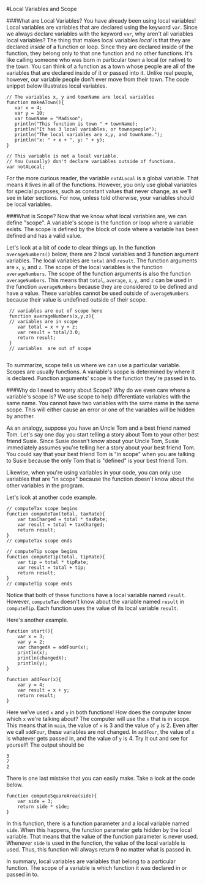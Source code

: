 #Local Variables and Scope



###What are Local Variables?
 You have already been using local variables! Local variables are variables that are declared using the keyword ```var```. Since we always declare variables with the keyword ```var```, why aren't all variables local variables? The thing that makes local variables *local* is that they are declared *inside* of a function or loop.  Since they are declared inside of the function, they belong only to that one function and no other functions.  It's like calling someone who was born in  particular town a local (or native) to the town.  You can think of a function as a town whose people are all of the variables that are declared inside of it or passed into it.  Unlike real people, however, our variable people don't ever move from their town. The code snippet below illustrates local variables.
 
 ```
 // The variables x, y and townName are local variables
 function makeATown(){
    var x = 4;
    var y = 10;
    var townName = "Madison";
    println("This function is town " + townName);
    println("It has 3 local variables, or townspeople");
    println("The local variables are x,y, and townName.");
    println("x: " + x + ", y: " + y);
 }
 
 // This variable is not a local variable.  
 // You (usually) don't declare variables outside of functions.
 var notALocal;
 ```
 
 For the more curious reader, the variable ```notALocal``` is a global variable.   That means it lives in all of the functions.  However, you only use global variables for special purposes, such as constant values that never change, as we'll see in later sections.   For now, unless told otherwise, your variables should be local variables.
 

###What is Scope?
Now that we know what local variables are, we can define "scope".  A variable's scope is the function or loop where a variable exists.  The scope is defined by the block of code where a variable has been defined and has a valid value.  

Let's look at a bit of code to clear things up.  In the function ```averageNumbers()``` below,  there are 2 local variables and 3 function argument variables.  The local variables are ```total``` and ```result```.  The function arguments are ```x```, ```y```, and ```z```.  The scope of the local variables is the function ```averageNumbers```.  The scope of the function arguments is also the function ```averageNumbers```.  This means that ```total```, ```average```, ```x```, ```y```, and ```z``` can be used in the function ```averageNumbers``` because they are considered to be defined and have a value.  These variables cannot be used outside of ```averageNumbers``` because their value is undefined outside of their scope. 


```
 // variables are out of scope here
 function averageNumbers(x,y,z){
 // variables are in scope
    var total = x + y + z;
    var result = total/3.0;
    return result;
 }
 // variables  are out of scope
 
 ```
To summarize, scope tells us where we can use a particular variable.  Scopes are usually functions.  A variable's scope is determined by where it is declared.  Function arguments' scope is the function they're passed in to.

###Why do I need to worry about Scope?
Why do we even care where  a variable's scope is?  We use scope to help differentiate variables with the same name.  You cannot have two variables with the same name in the same scope.  This will either cause an error or one of the variables will be hidden by another.  

As an analogy, suppose you have an Uncle Tom and a best friend named Tom. Let's say one day you start telling a story about Tom to your other best friend Susie.  Since Susie doesn't know about your Uncle Tom, Susie immediately assumes you're telling her a story about your best friend Tom.  You could say that your best friend Tom is "in scope" when you are talking to Susie because the only Tom that is "defined" is your best friend Tom.  

Likewise, when you're using variables in your code, you can only use variables that are "in scope" because the function doesn't know about the other variables in the program.

Let's look at another code example.
```
// computeTax scope begins
function computeTax(total, taxRate){
    var taxCharged = total * taxRate;
    var result = total + taxCharged; 
    return result;
}
// computeTax scope ends

// computeTip scope begins
function computeTip(total, tipRate){
    var tip = total * tipRate;
    var result = total + tip; 
    return result;
}
// computeTip scope ends
```
Notice that both of these functions have a local variable named ```result```.  However, ```computeTax``` doesn't know about  the variable named ```result``` in ```computeTip```.  Each function uses the value of its local variable ```result```.  

Here's another example.

```
function start(){
    var x = 3;
    var y = 2;
    var changedX = addFour(x);
    println(x);
    println(changedX);
    println(y);
}

function addFour(x){
    var y = 4;
    var result = x + y;
    return result;
}
```

Here we've used ```x``` and ```y``` in both functions!  How does the computer know which ```x``` we're talking about?  The computer will use the ```x``` that is in scope.  This means that in ```main```, the value of ```x``` is 3 and the value of ```y``` is 2.  Even after we call ```addFour```, these variables are not changed.  In ```addFour```, the value of ```x``` is whatever gets passed in, and the value of ```y``` is 4.  Try it out and see for yourself! The output should be 
```
3
7
2
```

There is one last mistake that you can easily make.  Take a look at the code below.

```
function computeSquareArea(side){
    var side = 3;
    return side * side;
}
```

In this function, there is a function parameter and a local variable named ```side```.  When this happens, the function parameter gets hidden by the local variable.  That means that the value of the function parameter is never used.  Whenever ```side``` is used in the function, the value of the local variable is used.  Thus, this function will always return 9 no matter what is passed in.

In summary, local variables are variables that belong to a particular function.  The scope of a variable is which function it was declared in or passed in to.

<!--
### Test Your Understanding
---

<p> For each question below, the question is embedded inside of the code.  The code is the same for all of the questions.  Choose all of the answers that apply.</p>
<p><pre> ``` // This program calculates how many people
// can fit on an elevator with a given weight
// limit and a given size 
function start(){ 
    var maxPounds = 800;
    var areaOfElevator = 30; // elevator has an area of 30 ft squared
    var numPeople = fillElevator(maxPounds, areaOfElevator);
    ///////// WHICH VARIABLES ARE IN SCOPE HERE? ////////////////////
    println("The elevator can fit " + numPeople + " people.");
    }
    // This function determines how many people can fit on an elevator
    // Assume a person weighs 200 pounds and takes up 4 square feet of space
function fillElevator(poundLimit, areaLimit){
    var people = 0; // number of people so far
    var pounds = 0; // collective weight of people
    var space = 0; // amount of space people take up
    while((pounds + 200) < poundLimit && (space + 4) < areaLimit){
        people ++;
        pounds = pounds + 200;
        space = space + 4;
    }
    return people;
} ```</pre>
</p>
- [x] maxPounds
- [ ] people
- [x] areaOfElevator
- [x] numPeople

> Right! All variables with the start() function as their scope are in scope here.

> This is not correct.  The variable ```people``` is in scope in the function ```fillElevator```

> Right! All variables with the start() function as their scope are in scope here.

> Right! All variables with the start() function as their scope are in scope here.

<p><pre> // This program calculates how many people
// can fit on an elevator with a given weight
// limit and a given size 
function start(){ 
    var maxPounds = 800;
    var areaOfElevator = 30; // elevator has an area of 30 ft squared
    var numPeople = fillElevator(maxPounds, areaOfElevator);
    println("The elevator can fit " + numPeople + " people.");
    }
    ///////// WHICH VARIABLES ARE IN SCOPE HERE? /////////////////
    // This function determines how many people can fit on an elevator
    // Assume a person weighs 200 pounds and takes up 4 square feet of space
function fillElevator(poundLimit, areaLimit){
    var people = 0; // number of people so far
    var pounds = 0; // collective weight of people
    var space = 0; // amount of space people take up
    while((pounds + 200) < poundLimit && (space + 4) < areaLimit){
        people ++;
        pounds = pounds + 200;
        space = space + 4;
    }
    return people;
} </pre>
</p>
- [ ] space
- [ ] people
- [ ] areaOfElevator
- [ ] numPeople

> This is not correct.  None of the variables are in scope here, because at this ponint, it's not in a function!

<p><pre> // This program calculates how many people
// can fit on an elevator with a given weight
// limit and a given size 
function start(){ 
    var maxPounds = 800;
    var areaOfElevator = 30; // elevator has an area of 30 ft squared
    var numPeople = fillElevator(maxPounds, areaOfElevator);
    println("The elevator can fit " + numPeople + " people.");
    }
    // This function determines how many people can fit on an elevator
    // Assume a person weighs 200 pounds and takes up 4 square feet of space
function fillElevator(poundLimit, areaLimit){
    var people = 0; // number of people so far
    var pounds = 0; // collective weight of people
    var space = 0; // amount of space people take up
    while((pounds + 200) < poundLimit && (space + 4) < areaLimit){
        people ++;
        pounds = pounds + 200;
        space = space + 4;
    }
        ///////// WHICH VARIABLES ARE IN SCOPE HERE? ////////////////////
    return people;
} </pre>
</p>
- [x] space
- [x] people
- [ ] areaOfElevator
- [ ] numPeople

> Correct!  All variables with the scope ```fillElevator``` are in scope here.

> Correct!  All variables with the scope ```fillElevator``` are in scope here.

> This is not correct.  This variables has scope ```start```.

> This is not correct.  This variables has scope ```start```.

---

-->
